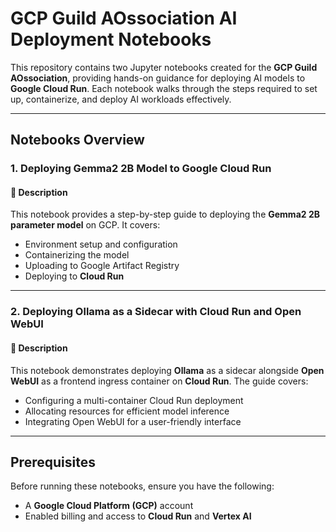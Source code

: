 # GCP Guild AOssociation AI Deployment Notebooks

This repository contains two Jupyter notebooks created for the **GCP Guild AOssociation**, providing hands-on guidance for deploying AI models  to **Google Cloud Run**. Each notebook walks through the steps required to set up, containerize, and deploy AI workloads effectively.

---

## Notebooks Overview

### 1. Deploying **Gemma2 2B Model** to Google Cloud Run

#### 📄 Description
This notebook provides a step-by-step guide to deploying the **Gemma2 2B parameter model** on GCP. It covers:

- Environment setup and configuration
- Containerizing the model
- Uploading to Google Artifact Registry
- Deploying to **Cloud Run** 
---

### 2. Deploying **Ollama as a Sidecar with Cloud Run and Open WebUI**

#### 📄 Description
This notebook demonstrates deploying **Ollama** as a sidecar alongside **Open WebUI** as a frontend ingress container on **Cloud Run**. The guide covers:

- Configuring a multi-container Cloud Run deployment
- Allocating resources for efficient model inference
- Integrating Open WebUI for a user-friendly interface

---

## Prerequisites

Before running these notebooks, ensure you have the following:

- A **Google Cloud Platform (GCP)** account
- Enabled billing and access to **Cloud Run** and **Vertex AI**
